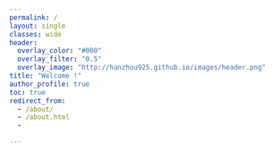 ```yaml
---
permalink: /
layout: single
classes: wide
header:
  overlay_color: "#000"
  overlay_filter: "0.5"
  overlay_image: "http://hanzhou925.github.io/images/header.png"
title: "Welcome !"
author_profile: true
toc: true
redirect_from: 
  - /about/
  - /about.html
  -

---
```


